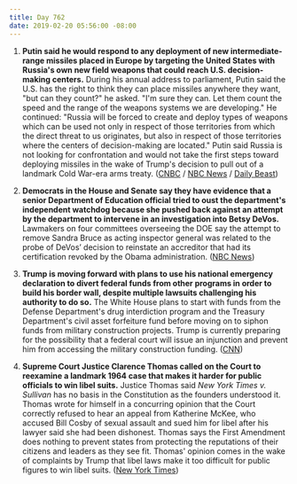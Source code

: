 ```yaml
---
title: Day 762
date: 2019-02-20 05:56:00 -08:00
---
```


1. **Putin said he would respond to any deployment of new intermediate-range missiles placed in Europe by targeting the United States with Russia's own new field weapons that could reach U.S. decision-making centers.** During his annual address to parliament, Putin said the U.S. has the right to think they can place missiles anywhere they want, "but can they count?" he asked. "I'm sure they can. Let them count the speed and the range of the weapons systems we are developing." He continued: "Russia will be forced to create and deploy types of weapons which can be used not only in respect of those territories from which the direct threat to us originates, but also in respect of those territories where the centers of decision-making are located." Putin said Russia is not looking for confrontation and would not take the first steps toward deploying missiles in the wake of Trump's decision to pull out of a landmark Cold War-era arms treaty. ([CNBC](https://www.cnbc.com/2019/02/20/putin-threatens-to-target-the-us-if-it-deploys-new-missiles-in-europe.html) / [NBC News](https://www.nbcnews.com/news/world/putin-vows-target-u-s-if-missiles-are-deployed-europe-n973451) / [Daily Beast](https://www.thedailybeast.com/putin-well-target-us-if-trump-deploys-missiles-in-europe))

2. **Democrats in the House and Senate say they have evidence that a senior Department of Education official tried to oust the department's independent watchdog because she pushed back against an attempt by the department to intervene in  an investigation into Betsy DeVos.** Lawmakers on four committees overseeing the DOE say the attempt to remove Sandra Bruce as acting inspector general was related to the probe of DeVos’ decision to reinstate an accreditor that had its certification revoked by the Obama administration. ([NBC News](https://www.nbcnews.com/politics/politics-news/hill-democrats-say-education-dept-tried-interfere-probe-remove-investigator-n973256))

3. **Trump is moving forward with plans to use his national emergency declaration to divert federal funds from other programs in order to build his border wall, despite multiple lawsuits challenging his authority to do so.** The White House plans to start with funds from the Defense Department's drug interdiction program and the Treasury Department's civil asset forfeiture fund before moving on to siphon funds from military construction projects. Trump is currently preparing for the possibility that a federal court will issue an injunction and prevent him from accessing the military construction funding. ([CNN](https://www.cnn.com/2019/02/19/politics/trump-wall-funding-emergency-lawsuits/index.html))

4. **Supreme Court Justice Clarence Thomas called on the Court to reexamine a landmark 1964 case that makes it harder for public officials to win libel suits.** Justice Thomas said *New York Times v. Sullivan* has no basis in the Constitution as the founders understood it. Thomas wrote for himself in a concurring opinion that the Court correctly refused to hear an appeal from Katherine McKee, who accused Bill Cosby of sexual assault and sued him for libel after his lawyer said she had been dishonest. Thomas says the First Amendment does nothing to prevent states from protecting the reputations of their citizens and leaders as they see fit. Thomas' opinion comes in the wake of complaints by Trump that libel laws make it too difficult for public figures to win libel suits. ([New York Times](https://www.nytimes.com/2019/02/19/us/politics/clarence-thomas-first-amendment-libel.html))